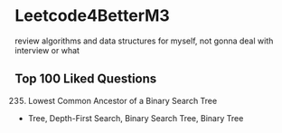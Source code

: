 # Leetcode4BetterM3
review algorithms and data structures for myself, not gonna deal with interview or what

## Top 100 Liked Questions
235. Lowest Common Ancestor of a Binary Search Tree
- Tree, Depth-First Search, Binary Search Tree, Binary Tree
